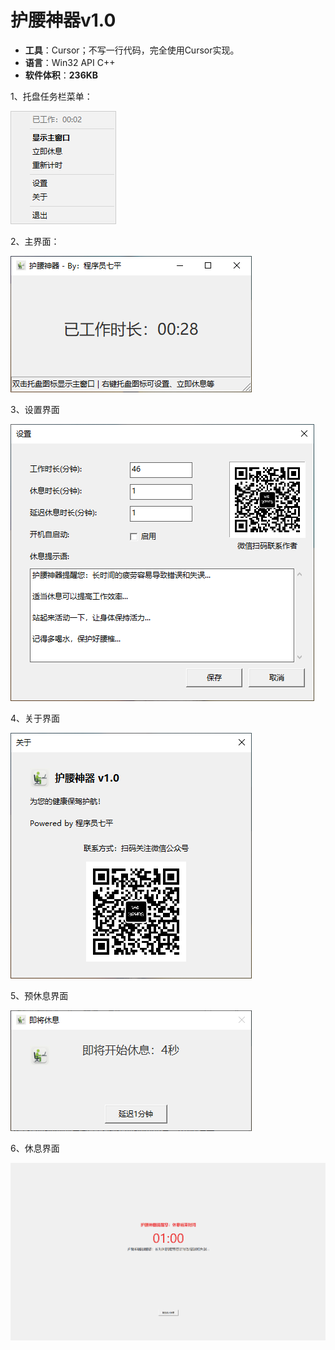 # 护腰神器v1.0

- **工具**：Cursor；不写一行代码，完全使用Cursor实现。
- **语言**：Win32 API C++
- **软件体积**：**236KB**



1、托盘任务栏菜单：

![](.\images\1_托盘任务栏菜单.png)

2、主界面：

![](.\images\2_主界面.png)

3、设置界面

![](.\images\3_设置界面.png)

4、关于界面

![](.\images\4_关于界面.png)



5、预休息界面

![](.\images\5_预休息界面.png)

6、休息界面

![](.\images\6_休息界面.png)